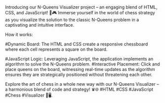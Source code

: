 
Introducing our N-Queens Visualizer project – an engaging blend of HTML, CSS, and JavaScript! 👑🎮 Immerse yourself in the world of chess strategy as you visualize the solution to the classic N-Queens problem in a captivating and intuitive interface.

How it works:

#Dynamic Board: The HTML and CSS create a responsive chessboard where each cell represents a square on the board.

#JavaScript Logic: Leveraging JavaScript, the application implements an algorithm to solve the N-Queens problem.
#Interactive Placement: Click and place queens on the board, witnessing real-time updates as the algorithm ensures they are strategically positioned without threatening each other.

Explore the art of chess in a whole new way with our N-Queens Visualizer – a harmonious blend of code and strategy! ♛🌐 #HTML #CSS #JavaScript #Chess #Visualizer 🧠🖥️.
